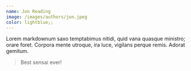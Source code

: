 ```yaml
---
name: Jon Reading
image: /images/authors/jon.jpeg
color: lightblue;;
---
```


Lorem markdownum saxo temptabimus nitidi, quid vana quasque ministro; orare
foret. Corpora mente utroque, ira luce, vigilans perque remis. Adorat gemitum.

> Best sensai ever!
